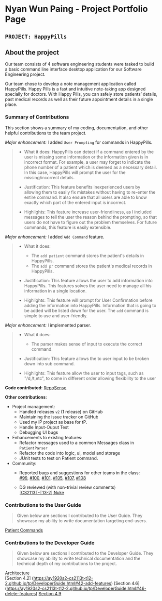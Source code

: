 # Nyan Wun Paing - Project Portfolio Page

## `PROJECT: HappyPills`

## About the project

Our team consists of 4 software engineering students were tasked to build a basic command line interface desktop 
application for our Software Engineering project.

Our team chose to develop a note management application called HappyPills. Happy Pills is a fast and intuitive 
note-taking app designed specially for doctors. With Happy Pills, you can safely store patients’ details, past medical 
records as well as their future appointment details in a single place.

### Summary of Contributions

This section shows a summary of my coding, documentation, and other helpful contributions to the team project.

*Major enhancement:* I added `User Prompting` for commands in HappyPills.
>   + What it does: HappyPills can detect if a command entered by the user is missing some information or the 
>   information given is in incorrect format. For example, a user may forget to indicate the phone number of a patient
>   which is deemed as a necessary detail. In this case, HappyPills will prompt the user for the missing/incorrect 
>   details.
>
>   + Justification: This feature benefits inexperienced users by allowing them to easily fix mistakes without having to
>   re-enter the entire command. It also ensure that all users are able to know exactly which part of the entered input 
>   is incorrect.
>
>   + Highlights: This feature increase user-friendliness, as I included messages to tell the user the reason 
>   behind the prompting, so that users do not have to figure out the problem themselves.
>   For future commands, this feature is easily extensible. 
   
*Major enhancement:* I added `Add Command` feature.
>   + What it does: 
>       - The `add patient` command stores the patient's details in HappyPills.
>       - The `add pr` command stores the patient's medical records in HappyPills.
>
>   + Justification: This feature allows the user to add information into HappyPills. This features solves the user need
>     to manage all his information in a single location.
>
>   + Highlights: This feature will prompt for User Confirmation before adding the information into HappyPills. 
>     Information that is going to be added will be listed down for the user. The `add` command is simple to use and
>     user-friendly.

*Major enhancement:* I implemented parser.
>   + What it does: 
>       - The parser makes sense of input to execute the correct command.
>
>   + Justification: This feature allows the to user input to be broken down into sub command.
>
>   + Highlights: This feature allow the user to input tags, such as "/d,/t,etc", to come in different order
>   allowing flexibility to the user

    
**Code contributed:** [RepoSense](https://nus-cs2113-ay1920s2.github.io/tp-dashboard/#search=nyanwunpaing&sort=groupTitle&sortWithin=title&since=2020-03-01&timeframe=commit&mergegroup=false&groupSelect=groupByRepos&breakdown=false)

**Other contributions:**
- Project management:
    + Handled releases `v2` (1 release) on GitHub
    + Maintaining the issue tracker on GitHub
    + Used my iP project as base for tP.
    + Handle Input-Ouput Test
    + Debugging UI bugs
- Enhancements to existing features:
    + Refactor messages used to a common Messages class in `PatientParser`
    + Refactor the code into logic, ui, model and storage
    + JUnit tests to test on Patient command.
- Community:
    + Reported bugs and suggestions for other teams in the class:  
    [#99](https://github.com/AY1920S2-CS2113-T15-2/tp/issues/99),
    [#100](https://github.com/AY1920S2-CS2113-T15-2/tp/issues/100), 
    [#101](https://github.com/AY1920S2-CS2113-T15-2/tp/issues/101).
    [#105](https://github.com/AY1920S2-CS2113-T15-2/tp/issues/105),
    [#107](https://github.com/AY1920S2-CS2113-T15-2/tp/issues/107),
    [#108](https://github.com/AY1920S2-CS2113-T15-2/tp/issues/108)
  
    + DG reviewed (with non-trivial review comments)  
    [[CS2113T-T13-2] Nuke](https://github.com/nus-cs2113-AY1920S2/tp/pull/16)

### Contributions to the User Guide
> Given below are sections I contributed to the User Guide. 
> They showcase my ability to write documentation targeting end-users.

[Patient Commands](https://ay1920s2-cs2113t-t12-2.github.io/tp/UserGuide.html#32-general-patient-information)

### Contributions to the Developer Guide
> Given below are sections I contributed to the Developer Guide. 
> They showcase my ability to write technical documentation and the technical depth of my contributions to the project.

[Architecture](https://ay1920s2-cs2113t-t12-2.github.io/tp/DeveloperGuide.html#31-architecture)  
[Section 4.2] (https://ay1920s2-cs2113t-t12-2.github.io/tp/DeveloperGuide.html#42-add-features)
[Section 4.6] (https://ay1920s2-cs2113t-t12-2.github.io/tp/DeveloperGuide.html#46-delete-features)
[Section 4.9](https://ay1920s2-cs2113t-t12-2.github.io/tp/DeveloperGuide.html#49-user-prompting) 

